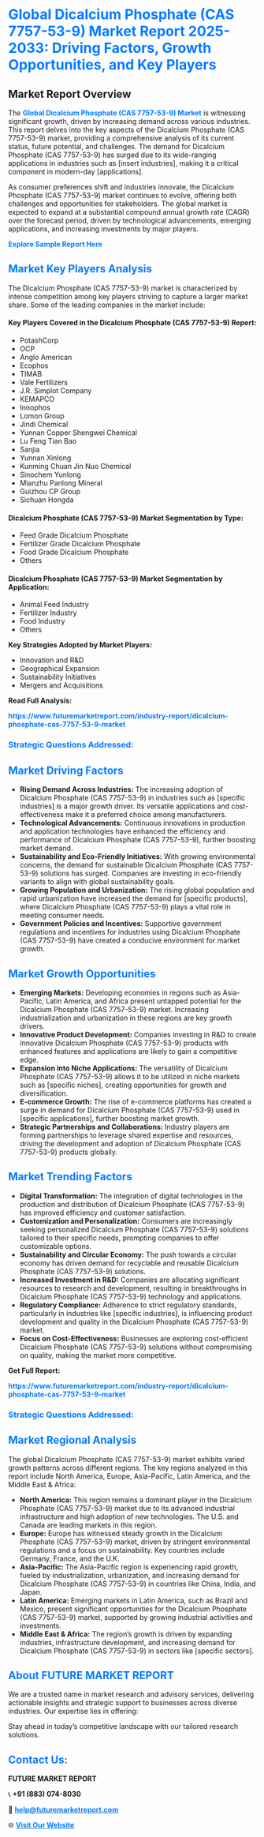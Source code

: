 <h1 style="color: #007BFF;">Global Dicalcium Phosphate (CAS 7757-53-9) Market Report 2025-2033: Driving Factors, Growth Opportunities, and Key Players</h1>

<section id="overview">
<h2>Market Report Overview</h2>
<p>The <a href="https://www.futuremarketreport.com/industry-report/dicalcium-phosphate-cas-7757-53-9-market" style="color: #007BFF; text-decoration: none;"><strong>Global Dicalcium Phosphate (CAS 7757-53-9) Market</strong></a> is witnessing significant growth, driven by increasing demand across various industries. This report delves into the key aspects of the Dicalcium Phosphate (CAS 7757-53-9) market, providing a comprehensive analysis of its current status, future potential, and challenges. The demand for Dicalcium Phosphate (CAS 7757-53-9) has surged due to its wide-ranging applications in industries such as [insert industries], making it a critical component in modern-day [applications].</p>
<p>As consumer preferences shift and industries innovate, the Dicalcium Phosphate (CAS 7757-53-9) market continues to evolve, offering both challenges and opportunities for stakeholders. The global market is expected to expand at a substantial compound annual growth rate (CAGR) over the forecast period, driven by technological advancements, emerging applications, and increasing investments by major players.</p>
</section>

<section id="overview">
<p><a href="https://www.futuremarketreport.com/request-sample/reportId=83855" style="color: #007BFF; text-decoration: none;"><strong>Explore Sample Report Here</strong></a></p>
</section>

<section id="key-players">
<h2 style="color: #007BFF;">Market Key Players Analysis</h2>
<p>The Dicalcium Phosphate (CAS 7757-53-9) market is characterized by intense competition among key players striving to capture a larger market share. Some of the leading companies in the market include:</p>
<h4>Key Players Covered in the Dicalcium Phosphate (CAS 7757-53-9) Report:</h4>
<ul><li>PotashCorp</li><li>OCP</li><li>Anglo American</li><li>Ecophos</li><li>TIMAB</li><li>Vale Fertilizers</li><li>J.R. Simplot Company</li><li>KEMAPCO</li><li>Innophos</li><li>Lomon Group</li><li>Jindi Chemical</li><li>Yunnan Copper Shengwei Chemical</li><li>Lu Feng Tian Bao</li><li>Sanjia</li><li>Yunnan Xinlong</li><li>Kunming Chuan Jin Nuo Chemical</li><li>Sinochem Yunlong</li><li>Mianzhu Panlong Mineral</li><li>Guizhou CP Group</li><li>Sichuan Hongda</li></ul>
<h4>Dicalcium Phosphate (CAS 7757-53-9) Market Segmentation by Type:</h4>
<ul><li>Feed Grade Dicalcium Phosphate</li><li>Fertilizer Grade Dicalcium Phosphate</li><li>Food Grade Dicalcium Phosphate</li><li>Others</li></ul>

<h4>Dicalcium Phosphate (CAS 7757-53-9) Market Segmentation by Application:</h4>
<ul><li>Animal Feed Industry</li><li>Fertilizer Industry</li><li>Food Industry</li><li>Others</li></ul>
<p><strong>Key Strategies Adopted by Market Players:</strong></p>
<ul>
<li>Innovation and R&D</li>
<li>Geographical Expansion</li>
<li>Sustainability Initiatives</li>
<li>Mergers and Acquisitions</li>
</ul>
</section>

<section>
<p><strong>Read Full Analysis: </strong></p><a href="https://www.futuremarketreport.com/industry-report/dicalcium-phosphate-cas-7757-53-9-market" style="color: #007BFF; text-decoration: none;"><strong>https://www.futuremarketreport.com/industry-report/dicalcium-phosphate-cas-7757-53-9-market</strong></a>
<h3 style="color: #007BFF;">Strategic Questions Addressed:</h3>
</section>

<section id="driving-factors">
<h2 style="color: #007BFF;">Market Driving Factors</h2>
<ul>
<li><strong>Rising Demand Across Industries:</strong> The increasing adoption of Dicalcium Phosphate (CAS 7757-53-9) in industries such as [specific industries] is a major growth driver. Its versatile applications and cost-effectiveness make it a preferred choice among manufacturers.</li>
<li><strong>Technological Advancements:</strong> Continuous innovations in production and application technologies have enhanced the efficiency and performance of Dicalcium Phosphate (CAS 7757-53-9), further boosting market demand.</li>
<li><strong>Sustainability and Eco-Friendly Initiatives:</strong> With growing environmental concerns, the demand for sustainable Dicalcium Phosphate (CAS 7757-53-9) solutions has surged. Companies are investing in eco-friendly variants to align with global sustainability goals.</li>
<li><strong>Growing Population and Urbanization:</strong> The rising global population and rapid urbanization have increased the demand for [specific products], where Dicalcium Phosphate (CAS 7757-53-9) plays a vital role in meeting consumer needs.</li>
<li><strong>Government Policies and Incentives:</strong> Supportive government regulations and incentives for industries using Dicalcium Phosphate (CAS 7757-53-9) have created a conducive environment for market growth.</li>
</ul>
</section>

<section id="growth-opportunities">
<h2 style="color: #007BFF;">Market Growth Opportunities</h2>
<ul>
<li><strong>Emerging Markets:</strong> Developing economies in regions such as Asia-Pacific, Latin America, and Africa present untapped potential for the Dicalcium Phosphate (CAS 7757-53-9) market. Increasing industrialization and urbanization in these regions are key growth drivers.</li>
<li><strong>Innovative Product Development:</strong> Companies investing in R&D to create innovative Dicalcium Phosphate (CAS 7757-53-9) products with enhanced features and applications are likely to gain a competitive edge.</li>
<li><strong>Expansion into Niche Applications:</strong> The versatility of Dicalcium Phosphate (CAS 7757-53-9) allows it to be utilized in niche markets such as [specific niches], creating opportunities for growth and diversification.</li>
<li><strong>E-commerce Growth:</strong> The rise of e-commerce platforms has created a surge in demand for Dicalcium Phosphate (CAS 7757-53-9) used in [specific applications], further boosting market growth.</li>
<li><strong>Strategic Partnerships and Collaborations:</strong> Industry players are forming partnerships to leverage shared expertise and resources, driving the development and adoption of Dicalcium Phosphate (CAS 7757-53-9) products globally.</li>
</ul>
</section>

<section id="trending-factors">
<h2 style="color: #007BFF;">Market Trending Factors</h2>
<ul>
<li><strong>Digital Transformation:</strong> The integration of digital technologies in the production and distribution of Dicalcium Phosphate (CAS 7757-53-9) has improved efficiency and customer satisfaction.</li>
<li><strong>Customization and Personalization:</strong> Consumers are increasingly seeking personalized Dicalcium Phosphate (CAS 7757-53-9) solutions tailored to their specific needs, prompting companies to offer customizable options.</li>
<li><strong>Sustainability and Circular Economy:</strong> The push towards a circular economy has driven demand for recyclable and reusable Dicalcium Phosphate (CAS 7757-53-9) solutions.</li>
<li><strong>Increased Investment in R&D:</strong> Companies are allocating significant resources to research and development, resulting in breakthroughs in Dicalcium Phosphate (CAS 7757-53-9) technology and applications.</li>
<li><strong>Regulatory Compliance:</strong> Adherence to strict regulatory standards, particularly in industries like [specific industries], is influencing product development and quality in the Dicalcium Phosphate (CAS 7757-53-9) market.</li>
<li><strong>Focus on Cost-Effectiveness:</strong> Businesses are exploring cost-efficient Dicalcium Phosphate (CAS 7757-53-9) solutions without compromising on quality, making the market more competitive.</li>
</ul>
</section>

<section>
<p><strong>Get Full Report: </strong></p><a href="https://www.futuremarketreport.com/industry-report/dicalcium-phosphate-cas-7757-53-9-market" style="color: #007BFF; text-decoration: none;"><strong>https://www.futuremarketreport.com/industry-report/dicalcium-phosphate-cas-7757-53-9-market</strong></a>
<h3 style="color: #007BFF;">Strategic Questions Addressed:</h3>
</section>


<section id="regional-analysis">
<h2 style="color: #007BFF;">Market Regional Analysis</h2>
<p>The global Dicalcium Phosphate (CAS 7757-53-9) market exhibits varied growth patterns across different regions. The key regions analyzed in this report include North America, Europe, Asia-Pacific, Latin America, and the Middle East & Africa:</p>
<ul>
<li><strong>North America:</strong> This region remains a dominant player in the Dicalcium Phosphate (CAS 7757-53-9) market due to its advanced industrial infrastructure and high adoption of new technologies. The U.S. and Canada are leading markets in this region.</li>
<li><strong>Europe:</strong> Europe has witnessed steady growth in the Dicalcium Phosphate (CAS 7757-53-9) market, driven by stringent environmental regulations and a focus on sustainability. Key countries include Germany, France, and the U.K.</li>
<li><strong>Asia-Pacific:</strong> The Asia-Pacific region is experiencing rapid growth, fueled by industrialization, urbanization, and increasing demand for Dicalcium Phosphate (CAS 7757-53-9) in countries like China, India, and Japan.</li>
<li><strong>Latin America:</strong> Emerging markets in Latin America, such as Brazil and Mexico, present significant opportunities for the Dicalcium Phosphate (CAS 7757-53-9) market, supported by growing industrial activities and investments.</li>
<li><strong>Middle East & Africa:</strong> The region’s growth is driven by expanding industries, infrastructure development, and increasing demand for Dicalcium Phosphate (CAS 7757-53-9) in sectors like [specific sectors].</li>
</ul>
</section>

<footer>
<h2 style="color: #007BFF;">About FUTURE MARKET REPORT</h2>
<p>We are a trusted name in market research and advisory services, delivering actionable insights and strategic support to businesses across diverse industries. Our expertise lies in offering:</p>

<p>Stay ahead in today’s competitive landscape with our tailored research solutions.</p>

<h2 style="color: #007BFF;">Contact Us:</h2>
<p><strong>FUTURE MARKET REPORT</strong></p>
<p>📞 <strong>+91 (883) 074-8030</strong></p>
<p>📧 <strong><a href="mailto:help@futuremarketreport.com" style="color: #007BFF;">help@futuremarketreport.com</a></strong></p>
<p>🌐 <strong><a href="https://www.futuremarketreport.com/" style="color: #007BFF;">Visit Our Website</a></strong></p>
</footer>